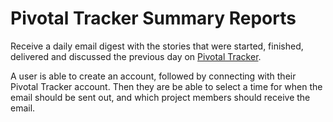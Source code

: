 # Pivotal Tracker Summary Reports
Receive a daily email digest with the stories that were started, finished, delivered and discussed the previous day on [Pivotal Tracker](http://www.pivotaltracker.com/).

A user is able to create an account, followed by connecting with their Pivotal Tracker account. Then they are be able to select a time for when the email should be sent out, and which project members should receive the email.


